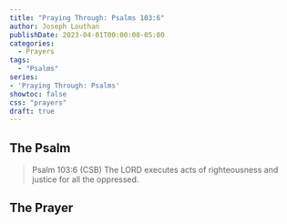 ```yaml
---
title: "Praying Through: Psalms 103:6"
author: Joseph Louthan
publishDate: 2023-04-01T00:00:00-05:00
categories:
  - Prayers
tags:
  - "Psalms"
series:
- 'Praying Through: Psalms'
showtoc: false
css: "prayers"
draft: true
---
```

## The Psalm

>Psalm 103:6 (CSB) The LORD executes acts of righteousness and justice for all the oppressed. 

## The Prayer

<div style="font-variant: small-caps;">

</div>

```text

```
